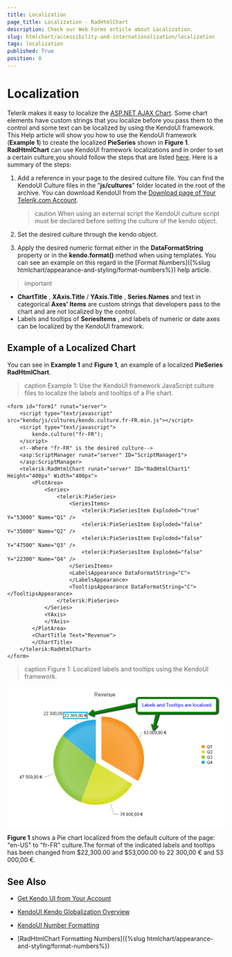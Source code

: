 ```yaml
---
title: Localization
page_title: Localization - RadHtmlChart
description: Check our Web Forms article about Localization.
slug: htmlchart/accessibility-and-internationalization/localization
tags: localization
published: True
position: 0
---
```


# Localization

Telerik makes it easy to localize the [ASP.NET AJAX Chart](https://www.telerik.com/products/aspnet-ajax/html-chart.aspx). Some chart elements have custom strings that you localize before you pass them to the control and some text can be localized by using the KendoUI framework. This Help article will show you how to use the KendoUI framework (**Example 1**) to create the localized **PieSeries** shown in **Figure 1**.	**RadHtmlChart** can use KendoUI framework localizations and in order to set a certain culture,you should follow the steps that are listed [here](http://docs.kendoui.com/getting-started/framework/globalization/overview). Here is a summary of the steps:

1. Add a reference in your page to the desired culture file. You can find the KendoUI Culture files in the "**js/cultures**" folder located in the root of the archive. You can download KendoUI from the [Download page of Your Telerik.com Account](https://www.telerik.com/account/product-download?product=KENDOUICOMPLETE).

	>caution When using an external script the KendoUI culture script must be declared before setting the culture of the kendo object.

1. Set the desired culture through the kendo object.

1. Apply the desired numeric format either in the **DataFormatString** property or in the **kendo.format()** method when using templates. You can see an example on this regard in the [Format Numbers]({%slug htmlchart/appearance-and-styling/format-numbers%}) help article.

>important 
*  **ChartTitle** , **XAxis.Title** / **YAxis.Title** , **Series.Names** and text in categorical **Axes' Items** are custom strings that developers pass to the chart and are not localized by the control.
* Labels and tooltips of **SeriesItems** , and labels of numeric or date axes can be localized by the KendoUI framework.


## Example of a Localized Chart

You can see in **Example 1** and **Figure 1**, an example of a localized **PieSeries RadHtmlChart**.

>caption Example 1: Use the KendoUI framework JavaScript culture files to localize the labels and tooltips of a Pie chart.

````ASP.NET
<form id="form1" runat="server">
	<script type="text/javascript" src="kendo/js/cultures/kendo.culture.fr-FR.min.js"></script>
	<script type="text/javascript">
		kendo.culture("fr-FR");
	</script>
	<!--Where "fr-FR" is the desired culture-->
	<asp:ScriptManager runat="server" ID="ScriptManager1">
	</asp:ScriptManager>
	<telerik:RadHtmlChart runat="server" ID="RadHtmlChart1" Height="400px" Width="400px">
		<PlotArea>
			<Series>
				<telerik:PieSeries>
					<SeriesItems>
						<telerik:PieSeriesItem Exploded="true" Y="53000" Name="Q1" />
						<telerik:PieSeriesItem Exploded="false" Y="35000" Name="Q2" />
						<telerik:PieSeriesItem Exploded="false" Y="47500" Name="Q3" />
						<telerik:PieSeriesItem Exploded="false" Y="22300" Name="Q4" />
					</SeriesItems>
					<LabelsAppearance DataFormatString="C">
					</LabelsAppearance>
					<TooltipsAppearance DataFormatString="C"></TooltipsAppearance>
				</telerik:PieSeries>
			</Series>
			<YAxis>
			</YAxis>
		</PlotArea>
		<ChartTitle Text="Revenue">
		</ChartTitle>
	</telerik:RadHtmlChart>
</form>
````

>caption Figure 1: Localized labels and tooltips using the KendoUI framework.

![htmlchart-localization](images/htmlchart-localization.png)

**Figure 1** shows a Pie chart localized from the default culture of the page: "en-US" to "fr-FR" culture.The format of the indicated labels and tooltips has been changed from $22,300.00 and $53,000.00 to 22 300,00 € and 53 000,00 €.

## See Also

 * [Get Kendo UI from Your Account](https://www.telerik.com/account/product-download?product=KENDOUICOMPLETE)

 * [KendoUI Kendo Globalization Overview](http://docs.kendoui.com/getting-started/framework/globalization/overview)

 * [KendoUI Number Formatting](http://docs.kendoui.com/getting-started/framework/globalization/numberformatting)

 * [RadHtmlChart Formatting Numbers]({%slug htmlchart/appearance-and-styling/format-numbers%})
